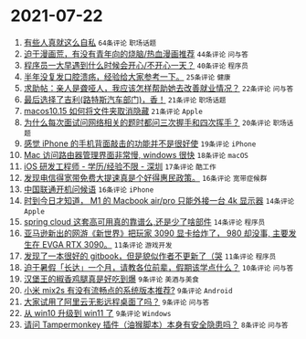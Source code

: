 # 2021-07-22

1. [有些人真就这么自私](https://www.v2ex.com/t/791013) `64条评论` `职场话题`
1. [迫于漫画荒，有没有青年向的烧脑/热血漫画推荐](https://www.v2ex.com/t/790967) `44条评论` `问与答`
1. [程序员一大早遇到什么时候会开心/不开心一天？](https://www.v2ex.com/t/790971) `40条评论` `程序员`
1. [半年没复发口腔溃疡，经验给大家参考一下。](https://www.v2ex.com/t/790992) `25条评论` `健康`
1. [求助帖：亲人是聋哑人，我应该怎样帮助她去改善就业情况？](https://www.v2ex.com/t/791015) `22条评论` `问与答`
1. [最后选择了吉利(路特斯汽车部门)，香！](https://www.v2ex.com/t/790988) `21条评论` `职场话题`
1. [macos10.15 如何将文件夹取消隐藏](https://www.v2ex.com/t/790981) `21条评论` `Apple`
1. [为什么每次面试问网络相关的题时都问三次握手和四次挥手？](https://www.v2ex.com/t/790966) `20条评论` `职场话题`
1. [感觉 iPhone 的手机背面敲击的功能并不是很好使](https://www.v2ex.com/t/790995) `19条评论` `iPhone`
1. [Mac 访问路由器管理界面非常慢, windows 很快](https://www.v2ex.com/t/790986) `18条评论` `macOS`
1. [iOS 研发工程师 - 学历/经验不限 - 深圳](https://www.v2ex.com/t/790968) `17条评论` `酷工作`
1. [发现电信得宽带免费大提速真是个好得惠民政策。](https://www.v2ex.com/t/791011) `16条评论` `宽带症候群`
1. [中国联通开机问候语](https://www.v2ex.com/t/790972) `16条评论` `iPhone`
1. [时到今日才知道， M1 的 Macbook air/pro 只能外接一台 4k 显示器](https://www.v2ex.com/t/791020) `14条评论` `Apple`
1. [spring cloud 这套高可用真的靠谱么,还是少了啥部件](https://www.v2ex.com/t/790969) `14条评论` `程序员`
1. [亚马逊新出的网游《新世界》把玩家 3090 显卡给炸了， 980 却没事, 主要发生在 EVGA RTX 3090。](https://www.v2ex.com/t/791008) `11条评论` `游戏开发`
1. [发现了一本很好的 gitbook，但是貌似作者不更新了（哭](https://www.v2ex.com/t/790994) `11条评论` `程序员`
1. [迫于暑假「长达」一个月，请教各位前辈，假期该学点什么？](https://www.v2ex.com/t/790997) `10条评论` `问与答`
1. [汉堡王的椒香鸡腿真是好吃到爆](https://www.v2ex.com/t/791038) `9条评论` `美酒与美食`
1. [小米 mix2s 有没有流畅点的系统版本推荐?](https://www.v2ex.com/t/791022) `9条评论` `Android`
1. [大家试用了阿里云无影远程桌面了吗？](https://www.v2ex.com/t/791019) `9条评论` `问与答`
1. [从 win10 升级到 win11 了](https://www.v2ex.com/t/790985) `9条评论` `Windows`
1. [请问 Tampermonkey 插件（油猴脚本）本身有安全隐患吗？](https://www.v2ex.com/t/791018) `8条评论` `问与答`
